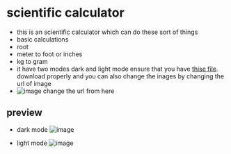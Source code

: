 # scientific calculator
- this is an scientific calculator which can do these sort of things
- basic calculations
- root
- meter to foot or inches
- kg to gram
- it have two modes dark and light mode ensure that you have [thise file](https://github.com/Sk16er/scientific_calculator/blob/main/styles.css). download properly and you can also change the inages by changing the url of image
- ![image](https://github.com/user-attachments/assets/342d3231-0360-4e4b-b75d-ccd1fbaf8c79)   change the url from here


## preview 
- dark mode ![image](https://github.com/user-attachments/assets/40790b35-06b1-4778-885c-8d9ab0fcfc93)


- light mode ![image](https://github.com/user-attachments/assets/7868a684-bb34-437e-9bcd-96925d3fb116)


